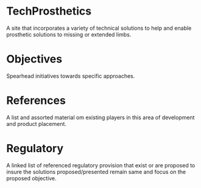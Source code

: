 # TechProsthetics
A site that incorporates a variety of technical solutions to help and enable prosthetic solutions to missing or extended limbs.

# Objectives
Spearhead initiatives towards specific approaches.

# References
A list and assorted material om existing players in this area of development and product placement.

# Regulatory
A linked list of referenced regulatory provision that exist or are proposed to insure the solutions proposed/presented remain same and focus on the proposed objective.



